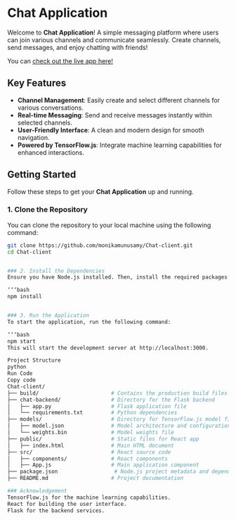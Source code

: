 # Chat Application

Welcome to **Chat Application**! A simple messaging platform where users can join various channels and communicate seamlessly. Create channels, send messages, and enjoy chatting with friends!

You can [check out the live app here!](http://localhost:3000/Chat-client)



## Key Features

- **Channel Management**: Easily create and select different channels for various conversations.
- **Real-time Messaging**: Send and receive messages instantly within selected channels.
- **User-Friendly Interface**: A clean and modern design for smooth navigation.
- **Powered by TensorFlow.js**: Integrate machine learning capabilities for enhanced interactions.

## Getting Started

Follow these steps to get your **Chat Application** up and running.

### 1. Clone the Repository

You can clone the repository to your local machine using the following command:

```bash
git clone https://github.com/monikamunusamy/Chat-client.git
cd Chat-client


### 2. Install the Dependencies
Ensure you have Node.js installed. Then, install the required packages:

‘‘‘bash
npm install


### 3. Run the Application
To start the application, run the following command:

‘‘‘bash
npm start
This will start the development server at http://localhost:3000.

Project Structure
python
Run Code
Copy code
Chat-client/
├── build/                       # Contains the production build files
├── chat-backend/                # Directory for the Flask backend
│   ├── app.py                   # Flask application file
│   └── requirements.txt         # Python dependencies
├── models/                      # Directory for TensorFlow.js model files
│   ├── model.json               # Model architecture and configuration
│   └── weights.bin              # Model weights file
├── public/                      # Static files for React app
│   ├── index.html               # Main HTML document
├── src/                         # React source code
│   ├── components/              # React components
│   ├── App.js                   # Main application component
├── package.json                  # Node.js project metadata and dependencies
├── README.md                    # Project documentation

### Acknowledgement
TensorFlow.js for the machine learning capabilities.
React for building the user interface.
Flask for the backend services.
